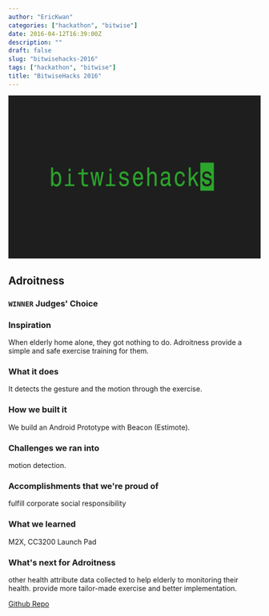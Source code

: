 ```yaml
---
author: "EricKwan"
categories: ["hackathon", "bitwise"]
date: 2016-04-12T16:39:00Z
description: ""
draft: false
slug: "bitwisehacks-2016"
tags: ["hackathon", "bitwise"]
title: "BitwiseHacks 2016"
---
```


![logo](/content/images/2017/08/13403123_1203540116336622_3027913756514543616_o.jpg)

## Adroitness

### `WINNER` Judges' Choice

### Inspiration

When elderly home alone, they got nothing to do. Adroitness provide a simple and safe exercise training for them.

### What it does

It detects the gesture and the motion through the exercise.

### How we built it

We build an Android Prototype with Beacon (Estimote).

### Challenges we ran into

motion detection.

### Accomplishments that we're proud of

fulfill corporate social responsibility

### What we learned

M2X, CC3200 Launch Pad

### What's next for Adroitness

other health attribute data collected to help elderly to monitoring their health.
provide more tailor-made exercise and better implementation.

[Github Repo](https://github.com/Ag47/Adroitness)
